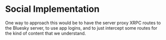 
# Social Implementation

One way to approach this would be to have the server proxy XRPC routes to the Bluesky
server, to use app logins, and to just intercept some routes for the kind of content
that we understand.
